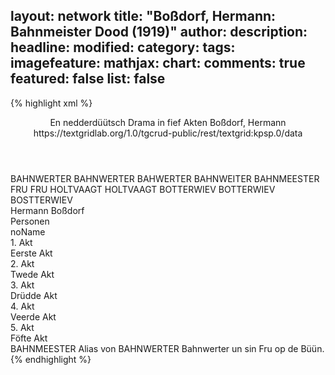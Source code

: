 layout: network
title: "Boßdorf, Hermann: Bahnmeister Dood (1919)"
author:
description:
headline:
modified:
category:
tags:
imagefeature:
mathjax:
chart:
comments: true
featured: false
list: false
---
{% highlight xml %}
<?xml-model href="https://raw.githubusercontent.com/DLiNa/project/master/rules/lina.rnc"?><?xml-model href="https://raw.githubusercontent.com/DLiNa/project/master/rules/lina.sch"?>
<play xmlns="http://lina.digital">
  <header>
    <title>Bahnmeister Dood</title>
    <subtitle>En nedderdüütsch Drama in fief Akten</subtitle>
    <genretitle/>
    <author>Boßdorf, Hermann</author>
    <date when="1919" type="print"/>
    <source>https://textgridlab.org/1.0/tgcrud-public/rest/textgrid:kpsp.0/data</source>
  </header>
  <personae>
    <character>
      <name>BAHNWERTER</name>
      <alias xml:id="bahnwerter">
        <name>BAHNWERTER</name>
      </alias>
      <alias xml:id="bahwerter">
        <name>BAHWERTER</name>
      </alias>
      <alias xml:id="bahnweiter">
        <name>BAHNWEITER</name>
      </alias>
      <alias xml:id="bahnmeester">
        <name>BAHNMEESTER</name>
      </alias>
    </character>
    <character>
      <name>FRU</name>
      <alias xml:id="fru">
        <name>FRU</name>
      </alias>
    </character>
    <character>
      <name>HOLTVAAGT</name>
      <alias xml:id="holtvaagt">
        <name>HOLTVAAGT</name>
      </alias>
    </character>
    <character>
      <name>BOTTERWIEV</name>
      <alias xml:id="botterwiev">
        <name>BOTTERWIEV</name>
      </alias>
      <alias xml:id="bostterwiev">
        <name>BOSTTERWIEV</name>
      </alias>
    </character>
  </personae>
  <text>
    <div>
      <head>Hermann Boßdorf</head>
    </div>
    <div>
      <head>Personen</head>
      <div>
        <head>noName</head>
      </div>
    </div>
    <div>
      <head>1. Akt</head>
      <div>
        <head>Eerste Akt</head>
        <sp who="#bahnwerter">
          <amount n="48" unit="speech_acts"/>
          <amount n="1719" unit="words"/>
          <amount n="22" unit="lines"/>
          <amount n="8231" unit="chars"/>
        </sp>
        <sp who="#fru">
          <amount n="48" unit="speech_acts"/>
          <amount n="954" unit="words"/>
          <amount n="32" unit="lines"/>
          <amount n="4372" unit="chars"/>
        </sp>
      </div>
    </div>
    <div>
      <head>2. Akt</head>
      <div>
        <head>Twede Akt</head>
        <sp who="#fru">
          <amount n="87" unit="speech_acts"/>
          <amount n="1323" unit="words"/>
          <amount n="67" unit="lines"/>
          <amount n="5948" unit="chars"/>
        </sp>
        <sp who="#holtvaagt">
          <amount n="31" unit="speech_acts"/>
          <amount n="747" unit="words"/>
          <amount n="17" unit="lines"/>
          <amount n="3492" unit="chars"/>
        </sp>
        <sp who="#botterwiev">
          <amount n="40" unit="speech_acts"/>
          <amount n="1093" unit="words"/>
          <amount n="20" unit="lines"/>
          <amount n="5116" unit="chars"/>
        </sp>
        <sp who="#bahnwerter">
          <amount n="34" unit="speech_acts"/>
          <amount n="820" unit="words"/>
          <amount n="18" unit="lines"/>
          <amount n="3812" unit="chars"/>
        </sp>
        <sp who="#bahnmeester">
          <amount n="1" unit="speech_acts"/>
          <amount n="3" unit="words"/>
          <amount n="1" unit="lines"/>
          <amount n="16" unit="chars"/>
        </sp>
      </div>
    </div>
    <div>
      <head>3. Akt</head>
      <div>
        <head>Drüdde Akt</head>
        <sp who="#holtvaagt">
          <amount n="28" unit="speech_acts"/>
          <amount n="686" unit="words"/>
          <amount n="17" unit="lines"/>
          <amount n="3264" unit="chars"/>
        </sp>
        <sp who="#bahnwerter">
          <amount n="89" unit="speech_acts"/>
          <amount n="1335" unit="words"/>
          <amount n="70" unit="lines"/>
          <amount n="6160" unit="chars"/>
        </sp>
        <sp who="#botterwiev">
          <amount n="23" unit="speech_acts"/>
          <amount n="492" unit="words"/>
          <amount n="15" unit="lines"/>
          <amount n="2332" unit="chars"/>
        </sp>
        <sp who="#bahwerter">
          <amount n="1" unit="speech_acts"/>
          <amount n="13" unit="words"/>
          <amount n="1" unit="lines"/>
          <amount n="66" unit="chars"/>
        </sp>
        <sp who="#fru">
          <amount n="44" unit="speech_acts"/>
          <amount n="1152" unit="words"/>
          <amount n="26" unit="lines"/>
          <amount n="5435" unit="chars"/>
        </sp>
      </div>
    </div>
    <div>
      <head>4. Akt</head>
      <div>
        <head>Veerde Akt</head>
        <sp who="#fru">
          <amount n="78" unit="speech_acts"/>
          <amount n="1757" unit="words"/>
          <amount n="44" unit="lines"/>
          <amount n="8197" unit="chars"/>
        </sp>
        <sp who="#holtvaagt">
          <amount n="42" unit="speech_acts"/>
          <amount n="1571" unit="words"/>
          <amount n="17" unit="lines"/>
          <amount n="7441" unit="chars"/>
        </sp>
        <sp who="#botterwiev">
          <amount n="37" unit="speech_acts"/>
          <amount n="1581" unit="words"/>
          <amount n="16" unit="lines"/>
          <amount n="7455" unit="chars"/>
        </sp>
        <sp who="#bostterwiev">
          <amount n="1" unit="speech_acts"/>
          <amount n="39" unit="words"/>
          <amount n="196" unit="chars"/>
        </sp>
        <sp who="#bahnwerter">
          <amount n="21" unit="speech_acts"/>
          <amount n="499" unit="words"/>
          <amount n="13" unit="lines"/>
          <amount n="2283" unit="chars"/>
        </sp>
        <sp who="#bahwerter">
          <amount n="1" unit="speech_acts"/>
          <amount n="42" unit="words"/>
          <amount n="194" unit="chars"/>
        </sp>
        <sp who="#bahnweiter">
          <amount n="1" unit="speech_acts"/>
          <amount n="20" unit="words"/>
          <amount n="1" unit="lines"/>
          <amount n="91" unit="chars"/>
        </sp>
      </div>
    </div>
    <div>
      <head>5. Akt</head>
      <div>
        <head>Föfte Akt</head>
        <sp who="#bahnwerter">
          <amount n="40" unit="speech_acts"/>
          <amount n="692" unit="words"/>
          <amount n="27" unit="lines"/>
          <amount n="2946" unit="chars"/>
        </sp>
        <sp who="#fru">
          <amount n="50" unit="speech_acts"/>
          <amount n="783" unit="words"/>
          <amount n="38" unit="lines"/>
          <amount n="3786" unit="chars"/>
        </sp>
        <sp who="#holtvaagt">
          <amount n="26" unit="speech_acts"/>
          <amount n="564" unit="words"/>
          <amount n="20" unit="lines"/>
          <amount n="2587" unit="chars"/>
        </sp>
      </div>
    </div>
  </text>
  <documentation>
    <change n="1" who="dariokampkaspar">
      <path/>
      <orig>BAHNMEESTER</orig>
      <corr>Alias von BAHNWERTER</corr>
      <comment>Bahnwerter un sin Fru op de Büün.</comment>
    </change>
  </documentation>
</play>
{% endhighlight %}